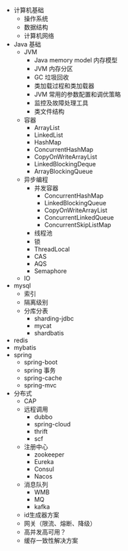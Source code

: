 * 计算机基础
    * 操作系统
    * 数据结构
    * 计算机网络
* Java 基础
    * JVM
        * Java memory model 内存模型
        * JVM 内存分区
        * GC 垃圾回收
        * 类加载过程和类加载器
        * JVM 常用的参数配置和调优策略
        * 监控及故障处理工具
        * 类文件结构
    * 容器
        * ArrayList
        * LinkedList
        * HashMap
        * ConcurrentHashMap
        * CopyOnWriteArrayList
        * LinkedBlockingDeque
        * ArrayBlockingQueue
    * 异步编程
        * 并发容器
            * ConcurrentHashMap
            * LinkedBlockingQueue
            * CopyOnWriteArrayList
            * ConcurrentLinkedQueue
            * ConcurrentSkipListMap
        * 线程池
        * 锁
        * ThreadLocal
        * CAS
        * AQS
        * Semaphore
    * IO
* mysql
    * 索引
    * 隔离级别
    * 分库分表
        * sharding-jdbc
        * mycat
        * shardbatis
* redis
* mybatis
* spring
    * spring-boot
    * spring 事务
    * spring-cache
    * spring-mvc
* 分布式
    * CAP
    * 远程调用
        * dubbo
        * spring-cloud
        * thrift
        * scf
    * 注册中心
        * zookeeper
        * Eureka
        * Consul
        * Nacos
    * 消息队列
        * WMB
        * MQ
        * kafka
    * id生成器方案
    * 网关（限流、熔断、降级）
    * 高并发高可用？
    * 缓存一致性解决方案

      
      

